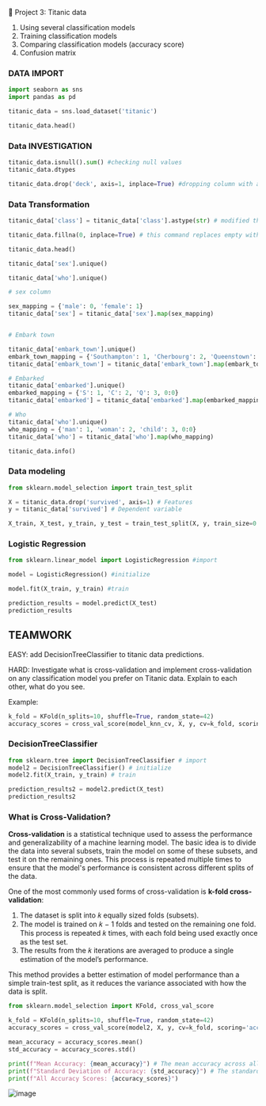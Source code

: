 🔢 Project 3: Titanic data
1. Using several classification models
2. Training classification models
3. Comparing classification models (accuracy score)
4. Confusion matrix

### DATA IMPORT

```py
import seaborn as sns
import pandas as pd

titanic_data = sns.load_dataset('titanic')

titanic_data.head()
```

### Data INVESTIGATION

```py
titanic_data.isnull().sum() #checking null values
titanic_data.dtypes
```

```py
titanic_data.drop('deck', axis=1, inplace=True) #dropping column with a lot of empty values
```

### Data Transformation

```py
titanic_data['class'] = titanic_data['class'].astype(str) # modified the object from category to string

titanic_data.fillna(0, inplace=True) # this command replaces empty with null values
```
```py
titanic_data.head()
```
```py
titanic_data['sex'].unique()
```
```py
titanic_data['who'].unique()
```
```py
# sex column

sex_mapping = {'male': 0, 'female': 1}
titanic_data['sex'] = titanic_data['sex'].map(sex_mapping)
```
```py

# Embark town

titanic_data['embark_town'].unique()
embark_town_mapping = {'Southampton': 1, 'Cherbourg': 2, 'Queenstown': 3, 0:0}
titanic_data['embark_town'] = titanic_data['embark_town'].map(embark_town_mapping)
```

```py
# Embarked
titanic_data['embarked'].unique()
embarked_mapping = {'S': 1, 'C': 2, 'Q': 3, 0:0}
titanic_data['embarked'] = titanic_data['embarked'].map(embarked_mapping)
```

```py
# Who
titanic_data['who'].unique()
who_mapping = {'man': 1, 'woman': 2, 'child': 3, 0:0}
titanic_data['who'] = titanic_data['who'].map(who_mapping)
```

```py
titanic_data.info()
```

### Data modeling ###

```py
from sklearn.model_selection import train_test_split

X = titanic_data.drop('survived', axis=1) # Features
y = titanic_data['survived'] # Dependent variable
```
```py
X_train, X_test, y_train, y_test = train_test_split(X, y, train_size=0.7)
```

### Logistic Regression ###

```py
from sklearn.linear_model import LogisticRegression #import
```
```py
model = LogisticRegression() #initialize
```
```py
model.fit(X_train, y_train) #train
```
```py
prediction_results = model.predict(X_test)
prediction_results
```

## TEAMWORK ##
EASY: add DecisionTreeClassifier to titanic data predictions. 

HARD: Investigate what is cross-validation and implement cross-validation on any classification model you prefer on Titanic data. Explain to each other, what do you see. 

Example: 
```py
k_fold = KFold(n_splits=10, shuffle=True, random_state=42)
accuracy_scores = cross_val_score(model_knn_cv, X, y, cv=k_fold, scoring='accuracy')
```
### DecisionTreeClassifier ###

```py
from sklearn.tree import DecisionTreeClassifier # import
model2 = DecisionTreeClassifier() # initialize
model2.fit(X_train, y_train) # train

prediction_results2 = model2.predict(X_test)
prediction_results2
```

### What is Cross-Validation? ###
**Cross-validation** is a statistical technique used to assess the performance and generalizability of a machine learning model. The basic idea is to divide the data into several subsets, train the model on some of these subsets, and test it on the remaining ones. This process is repeated multiple times to ensure that the model's performance is consistent across different splits of the data.

One of the most commonly used forms of cross-validation is **k-fold cross-validation**:

1. The dataset is split into 𝑘 equally sized folds (subsets).
2. The model is trained on 𝑘 − 1 folds and tested on the remaining one fold. This process is repeated 𝑘 times, with each fold being used exactly once as the test set.
3. The results from the 𝑘 iterations are averaged to produce a single estimation of the model’s performance.
   
This method provides a better estimation of model performance than a simple train-test split, as it reduces the variance associated with how the data is split.

```py
from sklearn.model_selection import KFold, cross_val_score

k_fold = KFold(n_splits=10, shuffle=True, random_state=42)
accuracy_scores = cross_val_score(model2, X, y, cv=k_fold, scoring='accuracy')

mean_accuracy = accuracy_scores.mean()
std_accuracy = accuracy_scores.std()

print(f"Mean Accuracy: {mean_accuracy}") # The mean accuracy across all folds gives an estimate of how well the model performs.
print(f"Standard Deviation of Accuracy: {std_accuracy}") # The standard deviation shows the variability in model performance across different folds.
print(f"All Accuracy Scores: {accuracy_scores}")
```

![image](https://github.com/user-attachments/assets/796fa4e1-ec62-46ab-b778-967924f09fa7)
